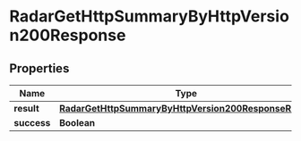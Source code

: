 

# RadarGetHttpSummaryByHttpVersion200Response


## Properties

| Name | Type | Description | Notes |
|------------ | ------------- | ------------- | -------------|
|**result** | [**RadarGetHttpSummaryByHttpVersion200ResponseResult**](RadarGetHttpSummaryByHttpVersion200ResponseResult.md) |  |  |
|**success** | **Boolean** |  |  |



